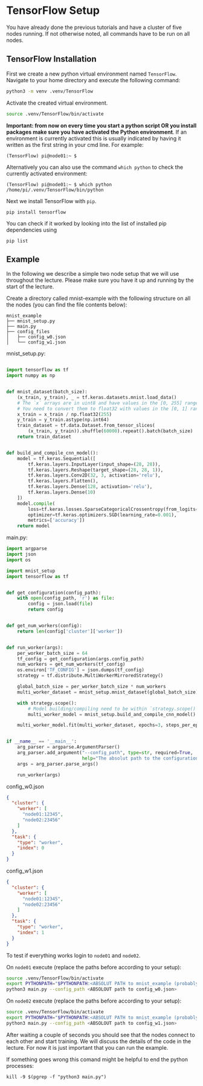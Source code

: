 # TensorFlow Setup

You have already done the previous tutorials and have a cluster of five nodes running. If not otherwise noted, all
commands have to be run on all nodes.

## TensorFlow Installation

First we create a new python virtual environment named `TensorFlow`.
Navigate to your home directory and execute the following command:

```bash
python3 -m venv .venv/TensorFlow
```

Activate the created virtual environment.

```bash
source .venv/TensorFlow/bin/activate
```

**Important: from now on every time you start a python script OR you install packages make sure you have activated the
Python environment**. If an environment is currently activated this is usually indicated by having it written as the
first string in your cmd line. For example:
```
(TensorFlow) pi@node01:~ $
```
Alternatively you can also use the command `which python` to check the currently activated environment:
```
(TensorFlow) pi@node01:~ $ which python
/home/pi/.venv/TensorFlow/bin/python
```

Next we install TensorFlow with `pip`.

```
pip install tensorflow
```

You can check if it worked by looking into the list of installed pip dependencies using 
```
pip list
```

## Example

In the following we describe a simple two node setup that we will use throughout the lecture. Please make sure you have
it up and running by the start of the lecture.

Create a directory called mnist-example with the following structure on all the nodes (you can find the file contents
below):

```
mnist_example
├── mnist_setup.py
├── main.py
├── config_files
│   ├── config_w0.json
│   └── config_w1.json
```

mnist_setup.py:

```python

import tensorflow as tf
import numpy as np


def mnist_dataset(batch_size):
    (x_train, y_train), _ = tf.keras.datasets.mnist.load_data()
    # The `x` arrays are in uint8 and have values in the [0, 255] range.
    # You need to convert them to float32 with values in the [0, 1] range.
    x_train = x_train / np.float32(255)
    y_train = y_train.astype(np.int64)
    train_dataset = tf.data.Dataset.from_tensor_slices(
        (x_train, y_train)).shuffle(60000).repeat().batch(batch_size)
    return train_dataset


def build_and_compile_cnn_model():
    model = tf.keras.Sequential([
        tf.keras.layers.InputLayer(input_shape=(28, 28)),
        tf.keras.layers.Reshape(target_shape=(28, 28, 1)),
        tf.keras.layers.Conv2D(32, 3, activation='relu'),
        tf.keras.layers.Flatten(),
        tf.keras.layers.Dense(128, activation='relu'),
        tf.keras.layers.Dense(10)
    ])
    model.compile(
        loss=tf.keras.losses.SparseCategoricalCrossentropy(from_logits=True),
        optimizer=tf.keras.optimizers.SGD(learning_rate=0.001),
        metrics=['accuracy'])
    return model
```

main.py:

```python
import argparse
import json
import os

import mnist_setup
import tensorflow as tf


def get_configuration(config_path):
    with open(config_path, 'r') as file:
        config = json.load(file)
        return config


def get_num_workers(config):
    return len(config['cluster']['worker'])


def run_worker(args):
    per_worker_batch_size = 64
    tf_config = get_configuration(args.config_path)
    num_workers = get_num_workers(tf_config)
    os.environ['TF_CONFIG'] = json.dumps(tf_config)
    strategy = tf.distribute.MultiWorkerMirroredStrategy()

    global_batch_size = per_worker_batch_size * num_workers
    multi_worker_dataset = mnist_setup.mnist_dataset(global_batch_size)

    with strategy.scope():
        # Model building/compiling need to be within `strategy.scope()`.
        multi_worker_model = mnist_setup.build_and_compile_cnn_model()

    multi_worker_model.fit(multi_worker_dataset, epochs=3, steps_per_epoch=70)


if __name__ == '__main__':
    arg_parser = argparse.ArgumentParser()
    arg_parser.add_argument("--config_path", type=str, required=True,
                            help="The absolut path to the configuration file.")
    args = arg_parser.parse_args()

    run_worker(args)
```

config_w0.json

```json
{
  "cluster": {
    "worker": [
      "node01:12345",
      "node02:23456"
    ]
  },
  "task": {
    "type": "worker",
    "index": 0
  }
}
```

config_w1.json

```json
{
  "cluster": {
    "worker": [
      "node01:12345",
      "node02:23456"
    ]
  },
  "task": {
    "type": "worker",
    "index": 1
  }
}
```

To test if everything works login to `node01` and `node02`.

On `node01` execute (replace the paths before according to your setup):

```bash
source .venv/TensorFlow/bin/activate
export PYTHONPATH="$PYTHONPATH:<ABSOLUT PATH to mnist_example (probably sth like /home/pi/mnist_example)>"
python3 main.py --config_path <ABSOLOUT path to config_w0.json>
```

On `node02` execute (replace the paths before according to your setup):

```bash
source .venv/TensorFlow/bin/activate
export PYTHONPATH="$PYTHONPATH:<ABSOLUT PATH to mnist_example (probably sth like /home/pi/mnist_example)>"
python3 main.py --config_path <ABSOLOUT path to config_w1.json>
```

After waiting a couple of seconds you should see that the nodes connect to each other and start training.
We will discuss the details of the code in the lecture. For now it is just important that you can run the example.

If something goes wrong this comand might be helpful to end the python processes: 
```
kill -9 $(pgrep -f "python3 main.py")
```